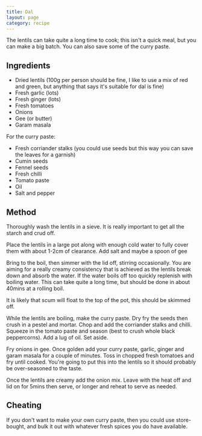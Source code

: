 ```yaml
---
title: Dal
layout: page
category: recipe
---
```


The lentils can take quite a long time to cook; this isn't a quick meal, but you
can make a big batch. You can also save some of the curry paste.


## Ingredients

* Dried lentils (100g per person should be fine, I like to use a mix of red and
  green, but anything that says it's suitable for dal is fine)
* Fresh garlic (lots)
* Fresh ginger (lots)
* Fresh tomatoes
* Onions
* Gee (or butter)
* Garam masala

For the curry paste:
* Fresh corriander stalks (you could use seeds but this way you can save the leaves for a garnish)
* Cumin seeds
* Fennel seeds
* Fresh chilli
* Tomato paste
* Oil
* Salt and pepper

## Method

Thoroughly wash the lentils in a sieve. It is really important to get all the
starch and crud off.

Place the lentils in a large pot along with enough cold water to fully cover
them with about 1-2cm of clearance. Add salt and maybe a spoon of gee

Bring to the boil, then simmer with the lid off, stirring occasionally. You are
aiming for a really creamy consistency that is achieved as the lentils break
down and absorb the water. If the water boils off too quickly replenish with
boiling water. This can take quite a long time, but should be done in about
40mins at a rolling boil.

It is likely that scum will float to the top of the pot, this should be skimmed
off.

While the lentils are boiling, make the curry paste. Dry fry the seeds then
crush in a pestel and mortar. Chop and add the corriander stalks and chilli.
Squeeze in the tomato paste and season (best to crush whole black peppercorns).
Add a lug of oil. Set aside.

Fry onions in gee. Once golden add your curry paste, garlic, ginger and garam
masala for a couple of minutes. Toss in chopped fresh tomatoes and fry until
cooked. You're going to put this into the lentils so it should probably be
over-seasoned to the taste.

Once the lentils are creamy add the onion mix. Leave with the heat off and lid
on for 5mins then serve, or longer and reheat to serve as needed.

## Cheating

If you don't want to make your own curry paste, then you could use store-bought,
and bulk it out with whatever fresh spices you do have available.
